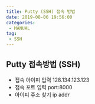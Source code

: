 ```yaml
---
title: Putty (SSH) 접속 방법
date: 2019-08-06 19:56:00
categories:
 - MANUAL
tag:
 - SSH
---
```


## Putty 접속방법 (SSH)

- 접속 아이피 입력
  128.134.123.123
- 접속 포트 입력
  port:8000
- 아이피 주소 찾기 ip addr


